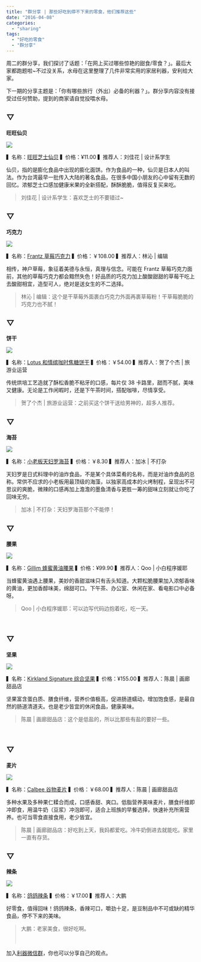 ```yaml
---
title: "群分享 | 那些好吃到停不下来的零食，他们推荐这些"
date: "2016-04-08"
categories: 
  - "sharing"
tags: 
  - "好吃的零食"
  - "群分享"
---
```


周二的群分享，我们探讨了话题：「在网上买过哪些惊艳的甜食/零食？」。最后大家都跑题啦~不过没关系，水母在这里整理了几件非常实用的家居利器，安利给大家。

下一期的分享主题是：「你有哪些旅行（外出）必备的利器？」。群分享内容没有接受过任何赞助，提到的商家请自觉投喂水母。

## ▽

**旺旺仙贝**

![](/images/55921.jpg)

▍名称：[旺旺芝士仙贝](https://detail.tmall.com/item.htm?spm=a220m.1000858.1000725.1.NNFG91&id=37525453441&skuId=41999877591&areaId=440600&cat_id=2&rn=a31948eaea2591eddcb936ca136a1b3c&user_id=1588913126&is_b=1) ▍价格：¥11.00 ▍推荐人：刘佳花 | 设计系学生

仙贝，指的是膨化食品中出现的膨化面饼。作为食品的一种，仙贝是日本人的叫法。作为台湾最早一批传入大陆的著名食品，在很多中国小朋友的心中留有无数的回忆。浓郁芝士口感加健康米果的全新搭配，酥酥脆脆，值得反复买来吃。

> 刘佳花 | 设计系学生：喜欢芝士的不要错过~

## ▽

**巧克力**

![](/images/99789.jpg)

▍名称：[Frantz 草莓巧克力](https://item.taobao.com/item.htm?spm=a230r.1.14.16.kfrpZb&id=44827205281&ns=1&abbucket=15#detail) ▍价格：￥108.00 ▍推荐人：林沁 | 编辑

相传，神户草莓，象征着美德与永恒，真理与信念。可能在 Frantz 草莓巧克力面前，其他的草莓巧克力都会黯然失色！好品质的巧克力加上酸酸甜甜的草莓干吃上去酸甜相宜，造型可人，绝对是送女生的不二选择。

> 林沁 | 编辑：这个是干草莓外面裹白巧克力外面再裹草莓粉！干草莓脆脆的巧克力也不腻！

## ▽

**饼干**

![](/images/69295.jpg)

▍名称：[Lotus 和情缤咖时焦糖饼干](https://detail.tmall.com/item.htm?spm=a1z10.3-b.w4011-8837163509.47.yZYDv6&id=41357738006&rn=8b2a97087c966f1edc64a70f006a012d&abbucket=15&skuId=65476306651) ▍价格：￥54.00 ▍推荐人：贺了个杰 | 旅游业运营

传统烘培工艺造就了酥松香脆不粘牙的口感，每片仅 38 卡路里，甜而不腻，美味又健康。无论是工作闲暇时，还是下午茶时间，搭配咖啡，尽情享受。

> 贺了个杰 | 旅游业运营：之前买这个饼干送给男神的，超多人推荐。

## ▽

**海苔**

![](/images/63885.jpg)

▍名称：[小老板天妇罗海苔](https://item.taobao.com/item.htm?spm=a230r.1.14.83.SqaTdx&id=20466419230&ns=1&abbucket=15#detail) ▍价格：￥8.30 ▍推荐人：加冰 | 不打杂

天妇罗是日式料理中的油炸食品，不是某个具体菜肴的名称，而是对油炸食品的总称。常供不应求的小老板用最顶级的海藻，以独家高成本的火烤制程，呈现出不可思议的爽脆，微辣的口感再加上澹澹的墨鱼清香与更胜一筹的甜味立刻就让你吃了回味无穷。

> 加冰 | 不打杂：天妇罗海苔那个不能停！

## ▽

**腰果**

![](/images/79359.jpg)

▍名称：[Gillim 蜂蜜黄油腰果](https://item.taobao.com/item.htm?spm=a1z10.3-c.w4002-4519797170.45.9uaQGL&id=524776096365) ▍价格：¥99.90 ▍推荐人：Qoo | 小白程序媛耶

当蜂蜜黄油遇上腰果，美妙的香甜滋味只有舌头知道。大颗松脆腰果加入浓郁香味的黄油，更加香醇味美，绵甜可口。下午茶、办公室、休闲在家、看电影口中必备呀。

> Qoo | 小白程序媛耶：可以边写代码边抱着吃，吃一天。

 

## ▽

**坚果**

![](/images/76231.jpg)

▍名称：[Kirkland Signature 综合坚果](https://detail.tmall.hk/hk/item.htm?spm=a1z10.5-b.w4011-8145476153.31.bSPlAA&id=40967636621&rn=6e732b5657dea9b705f092901c9bed40&abbucket=15) ▍价格：¥155.00 ▍推荐人：陈晨 | 画廊甜品店

坚果富含蛋白质、膳食纤维，营养价值极高，促进肠道蠕动，增加饱食感，是最自然的肠道清道夫。也是老少皆宜的休闲食品，健康美味。

> 陈晨 | 画廊甜品店：这个是低盐的，所以比那些有盐的要好一些。

 

## ▽

**麦片**

![](/images/00736.jpg)

▍名称：[Calbee 谷物麦片](https://detail.tmall.hk/item.htm?spm=a220m.1000858.1000725.1.jIKlyd&id=41902588456&skuId=3103803126730&areaId=440600&cat_id=52792006&rn=3f1a678bdb6559992d994893798c775f&user_id=2243428526&is_b=1) ▍价格：￥68.00 ▍推荐人：陈晨 | 画廊甜品店

多种水果及多种果仁糅合而成，口感香甜、爽口。低脂营养美味麦片，膳食纤维即冲即食，用温牛奶（豆浆）冲泡即可，适合上班族的早餐选择，快速补充所需营养。也可当零食直接食用，老少皆宜。

> 陈晨 | 画廊甜品店：好吃到上天，我妈都爱吃。冷牛奶倒进去就能吃。家里一直有存货。

## ▽

**辣条**

![](/images/17056.png)

▍名称：[鸽鸽辣条](https://detail.tmall.com/item.htm?spm=a1z10.1-b.w5003-11827451783.2.1jvYGC&id=43797697357&abbucket=_AB-M73_B6&acm=03068.1003.1.53413&aldid=fAx9MGJm&abtest=_AB-LR73-PR73&scm=1003.1.03068.ITEM_43797697357_53413&pos=1&scene=taobao_shop) ▍价格：￥17.00 ▍推荐人：大鹏

好零食，值得回味！鸽鸽辣条，香辣可口，嚼劲十足，是豆制品中不可或缺的精华食品，停不下来的美味。

> 大鹏：老家美食，很好吃啊。
> 
>  

加入[利器微信群](https://liqi.io/groupchat/)，你也可以分享自己的观点。

